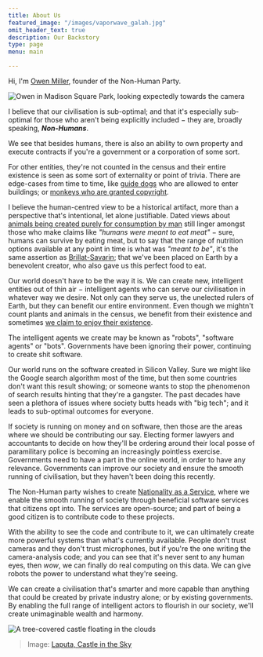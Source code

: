 ```yaml
---
title: About Us
featured_image: "/images/vaporwave_galah.jpg"
omit_header_text: true
description: Our Backstory
type: page
menu: main

---
```


Hi, I'm [Owen Miller](https://owen.engineer), founder of the Non-Human Party.

![Owen in Madison Square Park, looking expectedly towards the camera](/images/about_us/DSC_0066.jpg)

I believe that our civilisation is sub-optimal; and that it's especially sub-optimal for those who aren't being explicitly included − they are, broadly speaking, ___Non-Humans___.

We see that besides humans, there is also an ability to own property and execute contracts if you're a government or a corporation of some sort.

For other entities, they're not counted in the census and their entire existence is seen as some sort of externality or point of trivia. There are edge-cases from time to time, like [guide dogs](https://en.wikipedia.org/wiki/Guide_dog) who are allowed to enter buildings; or [monkeys who are granted copyright](https://en.wikipedia.org/wiki/Monkey_selfie_copyright_dispute).

I believe the human-centred view to be a historical artifact, more than a perspective that's intentional, let alone justifiable. Dated views about [animals being created purely for consumption by man](../post/robots_inspect_your_butt/) still linger amongst those who make claims like *"humans were meant to eat meat"* − sure, humans can survive by eating meat, but to say that the range of nutrition options available at any point in time is what was *"meant to be"*, it's the same assertion as [Brillat-Savarin]((../post/robots_inspect_your_butt/)); that we've been placed on Earth by a benevolent creator, who also gave us this perfect food to eat.

Our world doesn't have to be the way it is. We can create new, intelligent entities out of thin air − intelligent agents who can serve our civilisation in whatever way we desire. Not only can they serve us, the unelected rulers of Earth, but they can benefit our entire environment. Even though we mightn't count plants and animals in the census, we benefit from their existence and sometimes [we claim to enjoy their existence](../post/ducks/).

The intelligent agents we create may be known as "robots", "software agents" or "bots". Governments have been ignoring their power, continuing to create shit software.

Our world runs on the software created in Silicon Valley. Sure we might like the Google search algorithm most of the time, but then some countries don't want this result showing; or someone wants to stop the phenomenon of search results hinting that they're a gangster. The past decades have seen a plethora of issues where society butts heads with "big tech"; and it leads to sub-optimal outcomes for everyone.

If society is running on money and on software, then those are the areas where we should be contributing our say. Electing former lawyers and accountants to decide on how they'll be ordering around their local posse of paramilitary police is becoming an increasingly pointless exercise. Governments need to have a part in the online world, in order to have any relevance. Governments can improve our society and ensure the smooth running of civilisation, but they haven't been doing this recently.

The Non-Human party wishes to create [Nationality as a Service](../post/nationality_as_a_service/), where we enable the smooth running of society through beneficial software services that citizens opt into. The services are open-source; and part of being a good citizen is to contribute code to these projects.

With the ability to see the code and contribute to it, we can ultimately create more powerful systems than what's currently available. People don't trust cameras and they don't trust microphones, but if you're the one writing the camera-analysis code; and you can see that it's never sent to any human eyes, then _wow_, we can finally do real computing on this data. We can give robots the power to understand what they're seeing.

We can create a civilisation that's smarter and more capable than anything that could be created by private industry alone; or by existing governments. By enabling the full range of intelligent actors to flourish in our society, we'll create unimaginable wealth and harmony.

![A tree-covered castle floating in the clouds](/images/about_us/laputa.jpg)
> Image: [Laputa, Castle in the Sky](https://en.wikipedia.org/wiki/Castle_in_the_Sky)
